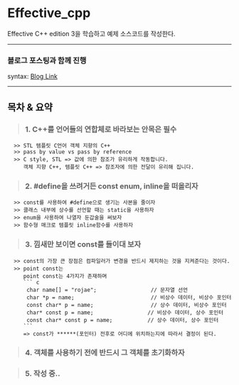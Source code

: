 # Effective_cpp
Effective C++ edition 3을 학습하고 예제 소스코드를 작성한다.


<hr/>

### 블로그 포스팅과 함께 진행
syntax: [Blog Link](https://redcoder.tistory.com/category/C_C%2B%2B%20%ED%94%84%EB%A1%9C%EA%B7%B8%EB%9E%98%EB%B0%8D/Effective%20C%2B%2B
 )

<hr/>

## 목차 & 요약
   >### 1. C++를 언어들의 연합체로 바라보는 안목은 필수
      >> STL 템플릿 C언어 객체 지향의 C++
      >> pass by value vs pass by reference
      >> C style, STL => 값에 의한 참조가 유리하게 작동합니다.
         객체 지향 C++, 템플릿 C++ => 참조자에 의한 전달이 유리해 집니다.

   >### 2. #define을 쓰려거든 const enum, inline을 떠올리자
      >> const를 사용하여 #define으로 생기는 사본을 줄이자
      >> 클래스 내부에 상수를 선언할 때는 static을 사용하자
      >> enum을 사용하여 나열자 둔갑술을 써보자
      >> 함수형 매크로 템플릿 inline함수를 사용하자
      
   >### 3. 낌새만 보이면 const를 들이대 보자
      >> const의 가장 큰 장점은 컴파일러가 변경을 반드시 제지하는 것을 지켜준다는 것이다.
      >> point const는 
         point const는 4가지가 존재하며
         ``` c
          char name[] = "rojae";                 // 문자열 선언
          char *p = name;                        // 비상수 데이터, 비상수 포인터
          const char* p = name;                  // 상수 데이터, 비상수 포인터
          char* const p = name;                 // 비상수 데이터, 상수 포인터
          const char* const p = name;           // 상수 데이터, 상수 포인터
         ```
         => const가 ******(포인터) 전후로 어디에 위치하는지에 따라서 결정이 된다.
      
   >### 4. 객체를 사용하기 전에 반드시 그 객체를 초기화하자
   
   >### 5. 작성 중..
